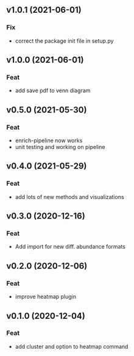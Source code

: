 ## v1.0.1 (2021-06-01)

### Fix

- correct the package init file in setup.py

## v1.0.0 (2021-06-01)

### Feat

- add save pdf to venn diagram

## v0.5.0 (2021-05-30)

### Feat

- enrich-pipeline now works
- unit testing and working on pipeline

## v0.4.0 (2021-05-29)

### Feat

- add lots of new methods and visualizations

## v0.3.0 (2020-12-16)

### Feat

- Add import for new diff. abundance formats

## v0.2.0 (2020-12-06)

### Feat

- improve heatmap plugin

## v0.1.0 (2020-12-04)

### Feat

- add cluster and option to heatmap command
